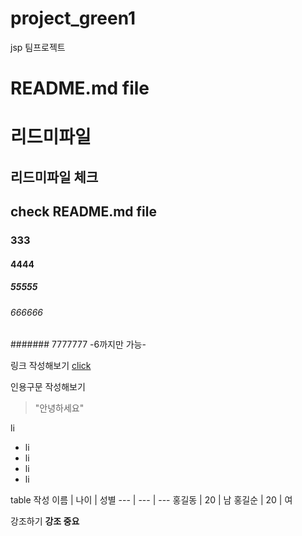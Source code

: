 # project_green1
jsp 팀프로젝트

# README.md file
# 리드미파일
## 리드미파일 체크
## check README.md file
### 333
#### 4444
##### 55555
###### 666666
####### 7777777 -6까지만 가능-

링크 작성해보기
[click](http://naver.com)

인용구문 작성해보기
> "안녕하세요"

li
* li
* li
* li
* li

table 작성
이름 | 나이 | 성별
--- | --- | ---
홍길동 | 20 | 남
홍길순 | 20 | 여

강조하기
**강조 중요**

